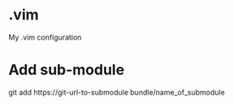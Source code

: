 # .vim

My .vim configuration

# Add sub-module

git add https://git-url-to-submodule bundle/name_of_submodule
